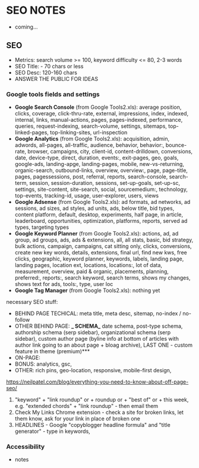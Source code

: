 # SEO NOTES

- coming...

## SEO

- Metrics: search volume >= 100, keyword difficulty <= 80, 2-3 words
- SEO Title: - 70 chars or less
- SEO Desc: 120-160 chars
- ANSWER THE PUBLIC FOR IDEAS

### Google tools fields and settings

- **Google Search Console** (from Google Tools2.xls): average position, clicks, coverage, click-thru-rate, external, impressions, index, indexed, internal, links, manual-actions, pages, pages-indexed, performance, queries, request-indexing, search-volume, settings, sitemaps, top-linked-pages, top-linking-sites, url-inspection
- **Google Analytics** (from Google Tools2.xls): acquisition, admin, adwords, all-pages, all-traffic, audience, behavior, behavior:, bounce-rate, browser, campaigns, city, client-id, content-drilldown, conversions, date, device-type, direct, duration, events:, exit-pages, geo, goals, google-ads, landing-apge, landing-pages, mobile, new-vs-returning, organic-search, outbound-links, overview, overview:, page, page-title, pages, pagessessions, post, referral, reports, search-console, search-term, session, session-duration, sessions, set-up-goals, set-up-sc, settings, site-content, site-search, social, sourcemedium:, technology, top-events, tracking-id, usage, user-explorer, users, views
- **Google Adsense** (from Google Tools2.xls): ad formats, ad networks, ad sessions, ad sizes, ad styles, ad units, ads, below title, bid types, content platform, default, desktop, experiments, half page, in article, leaderboard, opportunities, optimization, platforms, reports, served ad types, targeting types
- **Google Keyword Planner** (from Google Tools2.xls): actions, ad, ad group, ad groups, ads, ads & extensions, all, all stats, basic, bid strategy, bulk actions, campaign, campaigns, cat sitting only, clicks, conversions, create new key words, details, extensions, final url, find new kws, free clicks, geographic, keyword planner, keywords, labels, landing page, landing pages, location ext, locations, locations:, lot of data, measurement, overview, paid & organic, placements, planning, preferred:, reports:, search keyword, search terms, shows my changes, shows text for ads, tools:, type, user loc
- **Google Tag Manager** (from Google Tools2.xls): nothing yet

necessary SEO stuff:

- BEHIND PAGE TECHICAL: meta title, meta desc, sitemap, no-index / no-follow
- OTHER BEHIND PAGE: **_ SCHEMA_** date schema, post-type schema, authorship schema (serp sidebar), organizational schema (serp sidebar), custom author page (byline info at bottom of articles with author link going to an about page + bloag archive), LAST ONE - custom feature in theme (premium)\*\*\*
- ON-PAGE:
- BONUS: analytics, gsc,
- OTHER: rich pins, geo-location, responsive, mobile-first design,

https://neilpatel.com/blog/everything-you-need-to-know-about-off-page-seo/

1. "keyword" + "link roundup" or + roundup or + "best of" or + this week, e.g. "extended chords" + "link roundup" - then email them
2. Check My Links Chrome extension - check a site for broken links, let them know, ask for your link in place of broken one
3. HEADLINES - Google "copyblogger headline formula" and "title generator" - type in keywords,

### Accessibility

- notes
